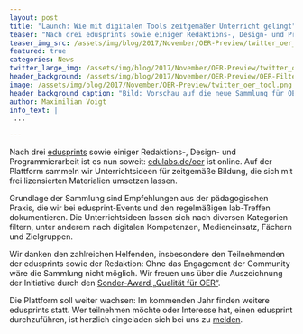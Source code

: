 ```yaml
---
layout: post
title: "Launch: Wie mit digitalen Tools zeitgemäßer Unterricht gelingt"
teaser: "Nach drei edusprints sowie einiger Redaktions-, Design- und Programmierarbeit ist es nun soweit: edulabs.de/oer ist online."
teaser_img_src: /assets/img/blog/2017/November/OER-Preview/twitter_oer_tool.png
featured: true
categories: News
twitter_large_img: /assets/img/blog/2017/November/OER-Preview/twitter_oer_tool.png
header_background: /assets/img/blog/2017/November/OER-Preview/OER-Filter_preview.png
image: /assets/img/blog/2017/November/OER-Preview/twitter_oer_tool.png
header_background_caption: "Bild: Vorschau auf die neue Sammlung für OER-Unterrichtsideen. Lizenz: <a href='https://creativecommons.org/licenses/by/4.0/legalcode'>CC-BY 4.0</a>"
author: Maximilian Voigt
info_text: |
 ...

---
```

Nach drei [edusprints](https://edulabs.de/blog/plattform-fuer-kuratierte-oer-bald-online) sowie einiger Redaktions-, Design- und Programmierarbeit ist es nun soweit: [edulabs.de/oer](https://edulabs.de/oer/) ist online. Auf der Plattform sammeln wir Unterrichtsideen für zeitgemäße Bildung, die sich mit frei lizensierten Materialien umsetzen lassen.

Grundlage der Sammlung sind Empfehlungen aus der pädagogischen Praxis, die wir bei edusprint-Events und den regelmäßigen lab-Treffen dokumentieren. Die Unterrichtsideen lassen sich nach diversen Kategorien filtern, unter anderem nach digitalen Kompetenzen, Medieneinsatz, Fächern und Zielgruppen.

Wir danken den zahlreichen Helfenden, insbesondere den Teilnehmenden der edusprints sowie der Redaktion: Ohne das Engagement der Community wäre die Sammlung nicht möglich. Wir freuen uns über die Auszeichnung der Initiative durch den [Sonder-Award „Qualität für OER“](https://open-educational-resources.de/veranstaltungen/17/award/). 

Die Plattform soll weiter wachsen: Im kommenden Jahr finden weitere edusprints statt. Wer teilnehmen möchte oder Interesse hat, einen edusprint durchzuführen, ist herzlich eingeladen sich bei uns zu <a href="mailto:info@edulabs.de">melden</a>.